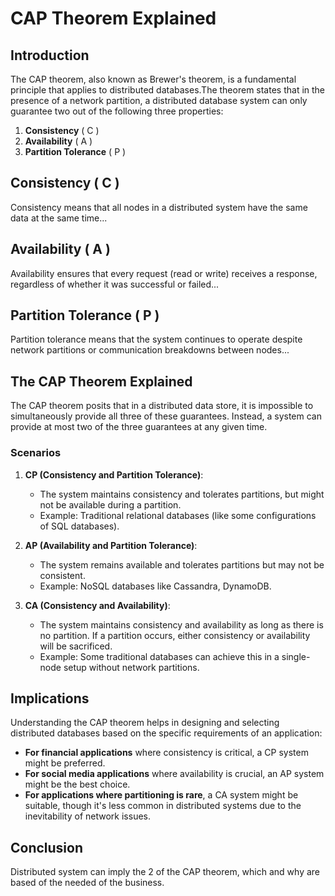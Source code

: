 
# CAP Theorem Explained

## Introduction
The CAP theorem, also known as Brewer's theorem, is a fundamental principle that applies to distributed databases.The theorem states that in the presence of a network partition, a distributed database system can only guarantee two out of the following three properties:

1. **Consistency** ( C )
2. **Availability** ( A )
3. **Partition Tolerance** ( P )

## Consistency ( C )
Consistency means that all nodes in a distributed system have the same data at the same time...

## Availability ( A )
Availability ensures that every request (read or write) receives a response, regardless of whether it was successful or failed...

## Partition Tolerance ( P )
Partition tolerance means that the system continues to operate despite network partitions or communication breakdowns between nodes...

## The CAP Theorem Explained
The CAP theorem posits that in a distributed data store, it is impossible to simultaneously provide all three of these guarantees. Instead, a system can provide at most two of the three guarantees at any given time.

### Scenarios
1. **CP (Consistency and Partition Tolerance)**:
   - The system maintains consistency and tolerates partitions, but might not be available during a partition.
   - Example: Traditional relational databases (like some configurations of SQL databases).

2. **AP (Availability and Partition Tolerance)**:
   - The system remains available and tolerates partitions but may not be consistent.
   - Example: NoSQL databases like Cassandra, DynamoDB.

3. **CA (Consistency and Availability)**:
   - The system maintains consistency and availability as long as there is no partition. If a partition occurs, either consistency or availability will be sacrificed.
   - Example: Some traditional databases can achieve this in a single-node setup without network partitions.

## Implications
Understanding the CAP theorem helps in designing and selecting distributed databases based on the specific requirements of an application:

- **For financial applications** where consistency is critical, a CP system might be preferred.
- **For social media applications** where availability is crucial, an AP system might be the best choice.
- **For applications where partitioning is rare**, a CA system might be suitable, though it's less common in distributed systems due to the inevitability of network issues.

## Conclusion
Distributed system can imply the 2 of the CAP theorem, which and why are based of the needed of the business.  


